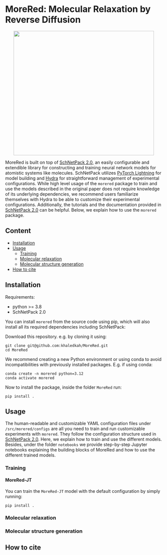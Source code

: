 # MoreRed: Molecular Relaxation by Reverse Diffusion

<p align="center">
  <img src="https://github.com/khaledkah/MoreRed/assets/56682622/5f7a680e-7fd2-434e-b3a8-abc2aad6d39f" width="450" height="400">
</p>

MoreRed is built on top of [SchNetPack 2.0](https://github.com/atomistic-machine-learning/schnetpack/tree/master), an easily configurable and extendible library for constructing and training neural network models for atomistic systems like molecules. SchNetPack utilizes [PyTorch Lightning](https://www.pytorchlightning.ai/) for model building and [Hydra](https://hydra.cc/) for straightforward management of experimental configurations. While high level usage of the `morered` package to train and use the models described in the original paper does not require knowledge of its underlying dependencies, we recommend users familiarize themselves with Hydra to be able to customize their experimental configurations. Additionally, the tutorials and the documentation provided in [SchNetPack 2.0](https://github.com/atomistic-machine-learning/schnetpack/tree/master) can be helpful. Below, we explain how to use the `morered` package.

## Content

+ [Installation](/README.md##Installation)
+ [Usage](/README.md##Usage)
  + [Training](/README.md###Training)
  + [Molecular relaxation](/README.md###Molecular-relaxation)
  + [Molecular structure generation](/README.md###Molecular-structure-generation)
+ [How to cite](/README.md##How-to-cite)

## Installation
Requirements:
- python >= 3.8
- SchNetPack 2.0

You can install `morered` from the source code using pip, which will also install all its required dependencies including SchNetPack:

Download this repository. e.g. by cloning it using:
```
git clone git@github.com:khaledkah/MoreRed.git
cd MoreRed
```
We recommend creating a new Python environment or using conda to avoid incompatibilities with previously installed packages. E.g. if using conda:
```
conda create -n morered python=3.12
conda activate morered
```
Now to install the package, inside the folder `MoreRed` run:
```
pip install .
```
## Usage
The human-readable and customizable YAML configuration files under `/src/morered/configs` are all you need to train and run customizable experiments with `morered`. They follow the configuration structure used in [SchNetPack 2.0](https://github.com/atomistic-machine-learning/schnetpack/tree/master). Here, we explain how to train and use the different models. Besides, under the folder `notebooks` we provide step-by-step Jupyter notebooks explaining the building blocks of MoreRed and how to use the different trained models.

### Training

#### MoreRed-JT
You can train the `MoreRed-JT` model with the default configuration by simply running:
```
pip install .
```
### Molecular relaxation

### Molecular structure generation

## How to cite
